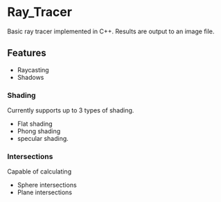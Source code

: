 # Ray_Tracer

Basic ray tracer implemented in C++.
Results are output to an image file.

## Features

- Raycasting
- Shadows

### Shading
Currently supports up to 3 types of shading.
- Flat shading 
- Phong shading
- specular shading.

### Intersections
Capable of calculating
- Sphere intersections
- Plane intersections




